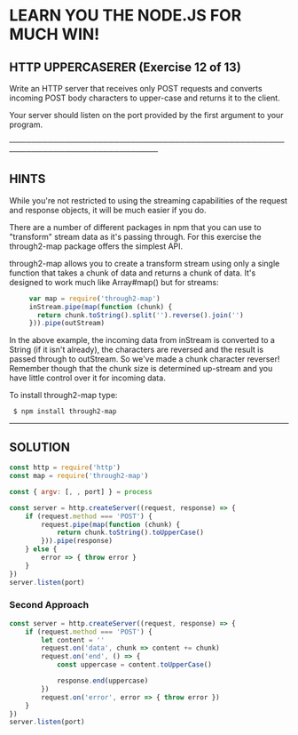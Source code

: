  # LEARN YOU THE NODE.JS FOR MUCH WIN!

 ## HTTP UPPERCASERER (Exercise 12 of 13)

  Write an HTTP server that receives only POST requests and converts
  incoming POST body characters to upper-case and returns it to the client.

  Your server should listen on the port provided by the first argument to
  your program.

 ─────────────────────────────────────────────────────────────────────────────

 ## HINTS

  While you're not restricted to using the streaming capabilities of the
  request and response objects, it will be much easier if you do.

  There are a number of different packages in npm that you can use to
  "transform" stream data as it's passing through. For this exercise the
  through2-map package offers the simplest API.

  through2-map allows you to create a transform stream using only a single
  function that takes a chunk of data and returns a chunk of data. It's
  designed to work much like Array#map() but for streams:
```js
     var map = require('through2-map')
     inStream.pipe(map(function (chunk) {
       return chunk.toString().split('').reverse().join('')
     })).pipe(outStream)
```
  In the above example, the incoming data from inStream is converted to a
  String (if it isn't already), the characters are reversed and the result
  is passed through to outStream. So we've made a chunk character reverser!
  Remember though that the chunk size is determined up-stream and you have
  little control over it for incoming data.

  To install through2-map type:

     $ npm install through2-map

__________________________________________________________________________

## SOLUTION

```js
const http = require('http')
const map = require('through2-map')

const { argv: [, , port] } = process

const server = http.createServer((request, response) => {
    if (request.method === 'POST') {
        request.pipe(map(function (chunk) {
            return chunk.toString().toUpperCase()
        })).pipe(response)
    } else {
        error => { throw error }
    }
})
server.listen(port)
```
### Second Approach

```js
const server = http.createServer((request, response) => {
    if (request.method === 'POST') {
        let content = ''
        request.on('data', chunk => content += chunk)
        request.on('end', () => {
            const uppercase = content.toUpperCase()

            response.end(uppercase)
        })
        request.on('error', error => { throw error })
    }
})
server.listen(port)
```
